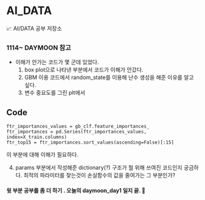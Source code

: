 # AI_DATA
📈 AI/DATA 공부 저장소


### 1114~ DAYMOON 참고

* 이해가 안가는 코드가 몇 군데 있었다. 
  1. box plot으로 나타낸 부분에서 코드가 이해가 안갔다. 
  2. GBM 이용 코드에서 random_state를 이용해 난수 생성을 해준 이유를 알고 싶다.
  3. 변수 중요도를 그린 plt에서 


## Code
    ftr_importances_values = gb_clf.feature_importances_
    ftr_importances = pd.Series(ftr_importances_values, index=X_train.columns)
    ftr_top15 = ftr_importances.sort_values(ascending=False)[:15]

  이 부분에 대해 이해가 필요하다. 

  4. params 부분에서 작성해준 dictionary(?) 구조가 뭘 위해 쓰여진 코드인지 궁금하다.
  최적의 파라미터를 찾는것이 손실함수의 값을 줄여가는 그 부분인가?

#### 윗 부분 공부를 좀 더 하기 . 오늘의 daymoon_day1 일지 끝. 🤔
